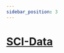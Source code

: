 ```yaml
---
sidebar_position: 3
---
```


# [SCI-Data](https://github.com/Green-Software-Foundation/sci-data/blob/web/docs/GettingStarted.md)

